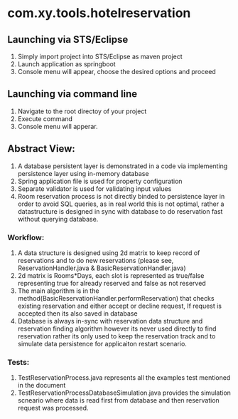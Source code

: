 # com.xy.tools.hotelreservation

## Launching via STS/Eclipse

1. Simply import project into STS/Eclipse as maven project
2. Launch application as springboot 
3. Console menu will appear, choose the desired options and proceed

## Launching via command line

1. Navigate to the root directoy of your project
2. Execute command <mvn spring-boot:run>	
3. Console menu will apperar.

## Abstract View:

1. A database persistent layer is demonstrated in a code via implementing persistence layer using in-memory database
2. Spring application file is used for property configuration	
3. Separate validator is used for validating input values
4. Room reservation process is not directly binded to persistence layer in order to avoid SQL queries, as in real world this is not optimal, rather a datastructure is designed in sync with database to do reservation fast without querying database.
	
### Workflow:
1. A data structure is designed using 2d matrix to keep record of reservations and to do new reservations (please see, ReservationHandler.java & BasicReservationHandler.java)
2. 2d matrix is Rooms*Days, each slot is represented as true/false representing true for already reserved and false as not reserved
3. The main algorithm is in the method(BasicReservationHandler.performReservation) that checks existing reservation and either accept or decline request, If request is accepted then its also saved in database
4. Database is always in-sync with reservation data structure and reservation finding algorithm however its never used directly to find reservation rather its only used to keep the reservation track and to simulate data persistence for applicaiton restart scenario.
	
### Tests:
1. TestReservationProcess.java represents all the examples test mentioned in the document	
2. TestReservationProcessDatabaseSimulation.java provides the simulation scneario where data is read first from database and then reservation request was processed.
		
